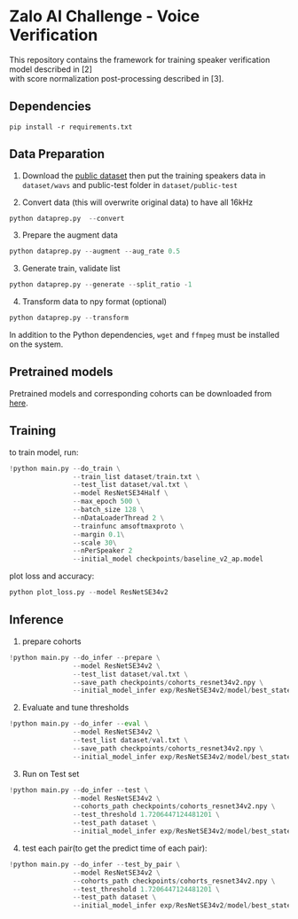 # Zalo AI Challenge - Voice Verification

This repository contains the framework for training speaker verification model described in [2]  
with score normalization post-processing described in [3].

## Dependencies

```
pip install -r requirements.txt
```

## Data Preparation

1. Download the [public dataset](https://dl.challenge.zalo.ai/voice-verification/data/Train-Test-Data_v2.zip)
   then put the training speakers data in `dataset/wavs` and public-test folder in `dataset/public-test`

2. Convert data (this will overwrite original data) to have all 16kHz

```python
python dataprep.py  --convert
```

3. Prepare the augment data

```python
python dataprep.py --augment --aug_rate 0.5
```

3. Generate train, validate list

```python
python dataprep.py --generate --split_ratio -1
```

4. Transform data to npy format (optional)

```python
python dataprep.py --transform
```

In addition to the Python dependencies, `wget` and `ffmpeg` must be installed on the system.

## Pretrained models

Pretrained models and corresponding cohorts can be downloaded from [here](https://drive.google.com/drive/folders/15FYmgHGKlF_JSyPGKfJzBRhQpBY5JcBw?usp=sharing).

## Training

to train model, run:

```python
!python main.py --do_train \
                --train_list dataset/train.txt \
                --test_list dataset/val.txt \
                --model ResNetSE34Half \
                --max_epoch 500 \
                --batch_size 128 \
                --nDataLoaderThread 2 \
                --trainfunc amsoftmaxproto \
                --margin 0.1\
                --scale 30\
                --nPerSpeaker 2
                --initial_model checkpoints/baseline_v2_ap.model
```

plot loss and accuracy:

```python
python plot_loss.py --model ResNetSE34v2
```

## Inference

1. prepare cohorts

```python
!python main.py --do_infer --prepare \
                --model ResNetSE34v2 \
                --test_list dataset/val.txt \
                --save_path checkpoints/cohorts_resnet34v2.npy \
                --initial_model_infer exp/ResNetSE34v2/model/best_state.model
```

2. Evaluate and tune thresholds

```python
!python main.py --do_infer --eval \
                --model ResNetSE34v2 \
                --test_list dataset/val.txt \
                --save_path checkpoints/cohorts_resnet34v2.npy \
                --initial_model_infer exp/ResNetSE34v2/model/best_state.model
```

3. Run on Test set

```python
!python main.py --do_infer --test \
                --model ResNetSE34v2 \
                --cohorts_path checkpoints/cohorts_resnet34v2.npy \
                --test_threshold 1.7206447124481201 \
                --test_path dataset \
                --initial_model_infer exp/ResNetSE34v2/model/best_state.model
```

4. test each pair(to get the predict time of each pair):

```python
!python main.py --do_infer --test_by_pair \
                --model ResNetSE34v2 \
                --cohorts_path checkpoints/cohorts_resnet34v2.npy \
                --test_threshold 1.7206447124481201 \
                --test_path dataset \
                --initial_model_infer exp/ResNetSE34v2/model/best_state.model
```
